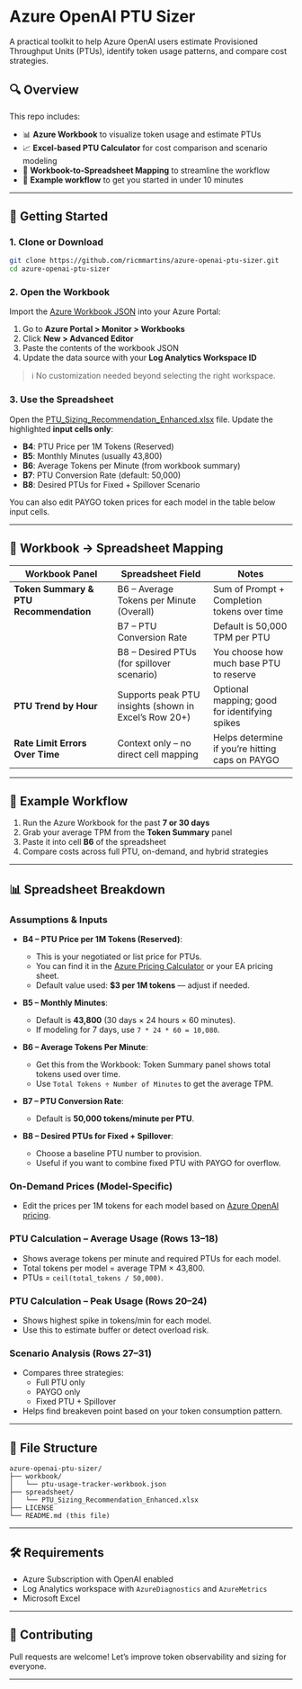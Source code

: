 
# Azure OpenAI PTU Sizer

A practical toolkit to help Azure OpenAI users estimate Provisioned Throughput Units (PTUs), identify token usage patterns, and compare cost strategies.

## 🔍 Overview
This repo includes:

- 📊 **Azure Workbook** to visualize token usage and estimate PTUs
- 📈 **Excel-based PTU Calculator** for cost comparison and scenario modeling
- 🧩 **Workbook-to-Spreadsheet Mapping** to streamline the workflow
- 🧪 **Example workflow** to get you started in under 10 minutes

---

## 🚀 Getting Started

### 1. Clone or Download
```bash
git clone https://github.com/ricmmartins/azure-openai-ptu-sizer.git
cd azure-openai-ptu-sizer
```

### 2. Open the Workbook
Import the [Azure Workbook JSON](./workbook/ptu-usage-tracker-workbook.json) into your Azure Portal:

1. Go to **Azure Portal > Monitor > Workbooks**
2. Click **New > Advanced Editor**
3. Paste the contents of the workbook JSON
4. Update the data source with your **Log Analytics Workspace ID**

> ℹ️ No customization needed beyond selecting the right workspace.

### 3. Use the Spreadsheet
Open the [PTU_Sizing_Recommendation_Enhanced.xlsx](./spreadsheet/PTU_Sizing_Recommendation_Enhanced.xlsx) file. Update the highlighted **input cells only**:

- **B4**: PTU Price per 1M Tokens (Reserved)
- **B5**: Monthly Minutes (usually 43,800)
- **B6**: Average Tokens per Minute (from workbook summary)
- **B7**: PTU Conversion Rate (default: 50,000)
- **B8**: Desired PTUs for Fixed + Spillover Scenario

You can also edit PAYGO token prices for each model in the table below input cells.

---

## 🧩 Workbook → Spreadsheet Mapping

| Workbook Panel                           | Spreadsheet Field                                      | Notes                                                                 |
|------------------------------------------|--------------------------------------------------------|-----------------------------------------------------------------------|
| **Token Summary & PTU Recommendation**   | B6 – Average Tokens per Minute (Overall)               | Sum of Prompt + Completion tokens over time                          |
|                                          | B7 – PTU Conversion Rate                               | Default is 50,000 TPM per PTU                                        |
|                                          | B8 – Desired PTUs (for spillover scenario)             | You choose how much base PTU to reserve                              |
| **PTU Trend by Hour**                    | Supports peak PTU insights (shown in Excel’s Row 20+)  | Optional mapping; good for identifying spikes                        |
| **Rate Limit Errors Over Time**          | Context only – no direct cell mapping                  | Helps determine if you’re hitting caps on PAYGO                      |

---

## 🧪 Example Workflow

1. Run the Azure Workbook for the past **7 or 30 days**
2. Grab your average TPM from the **Token Summary** panel
3. Paste it into cell **B6** of the spreadsheet
4. Compare costs across full PTU, on-demand, and hybrid strategies

---

## 📊 Spreadsheet Breakdown

### Assumptions & Inputs

- **B4 – PTU Price per 1M Tokens (Reserved)**:
    - This is your negotiated or list price for PTUs.
    - You can find it in the [Azure Pricing Calculator](https://azure.microsoft.com/en-us/pricing/calculator/) or your EA pricing sheet.
    - Default value used: **$3 per 1M tokens** — adjust if needed.

- **B5 – Monthly Minutes**:
    - Default is **43,800** (30 days × 24 hours × 60 minutes).
    - If modeling for 7 days, use `7 * 24 * 60 = 10,080`.

- **B6 – Average Tokens Per Minute**:
    - Get this from the Workbook: Token Summary panel shows total tokens used over time.
    - Use `Total Tokens ÷ Number of Minutes` to get the average TPM.

- **B7 – PTU Conversion Rate**:
    - Default is **50,000 tokens/minute per PTU**.

- **B8 – Desired PTUs for Fixed + Spillover**:
    - Choose a baseline PTU number to provision.
    - Useful if you want to combine fixed PTU with PAYGO for overflow.

### On-Demand Prices (Model-Specific)
- Edit the prices per 1M tokens for each model based on [Azure OpenAI pricing](https://azure.microsoft.com/en-us/pricing/details/cognitive-services/openai-service/).

### PTU Calculation – Average Usage (Rows 13–18)
- Shows average tokens per minute and required PTUs for each model.
- Total tokens per model = average TPM × 43,800.
- PTUs = `ceil(total_tokens / 50,000)`.

### PTU Calculation – Peak Usage (Rows 20–24)
- Shows highest spike in tokens/min for each model.
- Use this to estimate buffer or detect overload risk.

### Scenario Analysis (Rows 27–31)
- Compares three strategies:
    - Full PTU only
    - PAYGO only
    - Fixed PTU + Spillover
- Helps find breakeven point based on your token consumption pattern.

---

## 📁 File Structure

```
azure-openai-ptu-sizer/
├── workbook/
│   └── ptu-usage-tracker-workbook.json
├── spreadsheet/
│   └── PTU_Sizing_Recommendation_Enhanced.xlsx
├── LICENSE
└── README.md (this file)
```

---

## 🛠️ Requirements
- Azure Subscription with OpenAI enabled
- Log Analytics workspace with `AzureDiagnostics` and `AzureMetrics`
- Microsoft Excel

---

## 🙌 Contributing
Pull requests are welcome! Let’s improve token observability and sizing for everyone.

---
